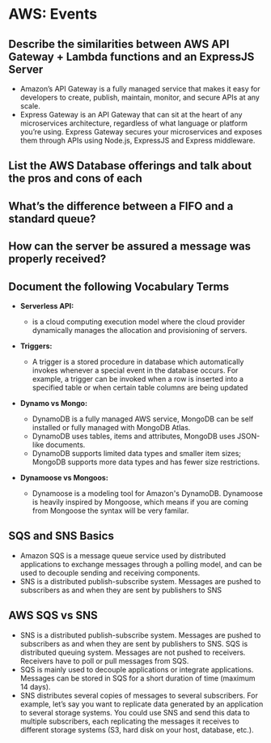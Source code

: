 # AWS: Events

## Describe the similarities between AWS API Gateway + Lambda functions and an ExpressJS Server
   - Amazon’s API Gateway is a fully managed service that makes it easy for developers to create, publish, maintain, monitor, and secure APIs at any scale.
   - Express Gateway is an API Gateway that can sit at the heart of any microservices architecture, regardless of what language or platform you’re using. Express Gateway secures your microservices and exposes them through APIs using Node.js, ExpressJS and Express middleware.
## List the AWS Database offerings and talk about the pros and cons of each
## What’s the difference between a FIFO and a standard queue?
## How can the server be assured a message was properly received?


## Document the following Vocabulary Terms
  - **Serverless API:**
     -  is a cloud computing execution model where the cloud provider dynamically manages the allocation and provisioning of servers. 
  - **Triggers:**
     -  A trigger is a stored procedure in database which automatically invokes whenever a special event in the database occurs. For example, a trigger can be invoked when a row is inserted into a specified table or when certain table columns are being updated
  - **Dynamo vs Mongo:**
     - DynamoDB is a fully managed AWS service, MongoDB can be self installed or fully managed with MongoDB Atlas.  
     - DynamoDB uses tables, items and attributes, MongoDB uses JSON-like documents.
     - DynamoDB supports limited data types and smaller item sizes; MongoDB supports more data types and has fewer size restrictions.

  - **Dynamoose vs Mongoos:**
     - Dynamoose is a modeling tool for Amazon's DynamoDB. Dynamoose is heavily inspired by Mongoose, which means if you are coming from Mongoose the syntax will be very familar.


## SQS and SNS Basics
   - Amazon SQS is a message queue service used by distributed applications to exchange messages through a polling model, and can be used to decouple sending and receiving components.
   - SNS is a distributed publish-subscribe system. Messages are pushed to subscribers as and when they are sent by publishers to SNS


## AWS SQS vs SNS
   - SNS is a distributed publish-subscribe system. Messages are pushed to subscribers as and when they are sent by publishers to SNS. SQS is distributed queuing system. Messages are not pushed to receivers. Receivers have to poll or pull messages from SQS.
   - SQS is mainly used to decouple applications or integrate applications. Messages can be stored in SQS for a short duration of time (maximum 14 days).
   - SNS distributes several copies of messages to several subscribers. For example, let’s say you want to replicate data generated by an application to several storage systems. You could use SNS and send this data to multiple subscribers, each replicating the messages it receives to different storage systems (S3, hard disk on your host, database, etc.).

